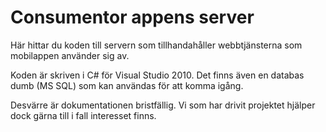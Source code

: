 # Consumentor appens server

Här hittar du koden till servern som tillhandahåller webbtjänsterna som mobilappen använder sig av.

Koden är skriven i C# för Visual Studio 2010. Det finns även en databas dumb (MS SQL) som kan användas för att komma igång.

Desvärre är dokumentationen bristfällig. Vi som har drivit projektet hjälper dock gärna till i fall interesset finns.
